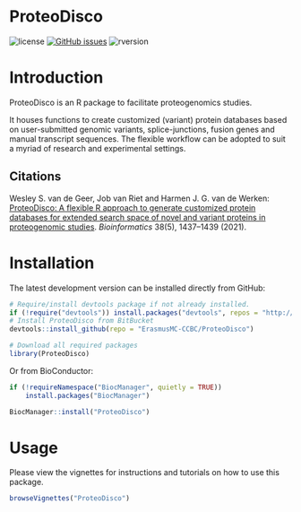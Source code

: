 # ProteoDisco

![license](https://img.shields.io/badge/license-GPL--3-blue.svg) [![GitHub issues](https://img.shields.io/github/issues/ErasmusMC-CCBC/ProteoDisco.svg)]() ![rversion](https://img.shields.io/badge/R%20version-%3E4.1.0-lightgrey.svg)

# Introduction

ProteoDisco is an R package to facilitate proteogenomics studies. 

It houses functions to create customized (variant) protein databases based on user-submitted genomic variants, splice-junctions, fusion genes and manual transcript sequences.
The flexible workflow can be adopted to suit a myriad of research and experimental settings.

## Citations

Wesley S. van de Geer, Job van Riet and Harmen J. G. van de Werken: [ProteoDisco: A flexible R approach to generate customized protein databases for extended search space of novel and variant proteins in proteogenomic studies](https://doi.org/10.1093/bioinformatics/btab809). *Bioinformatics* 38(5), 1437–1439 (2021).


# Installation

The latest development version can be installed directly from GitHub:

```R
# Require/install devtools package if not already installed.
if (!require("devtools")) install.packages("devtools", repos = "http://cran.r-project.org")
# Install ProteoDisco from BitBucket
devtools::install_github(repo = "ErasmusMC-CCBC/ProteoDisco")

# Download all required packages
library(ProteoDisco)
```

Or from BioConductor:
```R
if (!requireNamespace("BiocManager", quietly = TRUE))
    install.packages("BiocManager")

BiocManager::install("ProteoDisco")
```

# Usage

Please view the vignettes for instructions and tutorials on how to use this package.

```R
browseVignettes("ProteoDisco")
```
